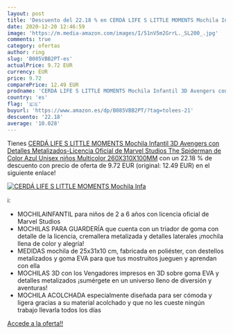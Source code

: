 ```yaml
---
layout: post
title: 'Descuento del 22.18 % en CERDÁ LIFE S LITTLE MOMENTS Mochila Infa'
date: 2020-12-20 12:46:59
image: 'https://m.media-amazon.com/images/I/51nV5m2GrrL._SL200_.jpg'
comments: true
category: ofertas
author: ring
slug: 'B085VBB2PT-es'
actualPrice: 9.72 EUR
currency: EUR
price: 9.72
comparePrice: 12.49 EUR
prodname: 'CERDÁ LIFE S LITTLE MOMENTS Mochila Infantil 3D Avengers con Detalles Metalizados-Licencia Oficial de Marvel Studios  The Spiderman de Color Azul Unisex niños  Multicolor  260X310X100MM'
country: 'es'
flag: '🇪🇸'
buyurl: 'https://www.amazon.es/dp/B085VBB2PT/?tag=tolees-21'
descuento: '22.18'
average: '10.028'
---
```


Tienes [CERDÁ LIFE S LITTLE MOMENTS Mochila Infantil 3D Avengers con Detalles Metalizados-Licencia Oficial de Marvel Studios  The Spiderman de Color Azul Unisex niños  Multicolor  260X310X100MM](https://www.amazon.es/dp/B085VBB2PT/?tag=tolees-21) con un 22.18 % de descuento con precio de oferta de 9.72 EUR (original: 12.49 EUR) en el siguiente enlace!

[![CERDÁ LIFE S LITTLE MOMENTS Mochila Infa](https://m.media-amazon.com/images/I/51nV5m2GrrL._SL200_.jpg)](https://www.amazon.es/dp/B085VBB2PT/?tag=tolees-21)

ℹ️:

- MOCHILAINFANTIL para niños de 2 a 6 años con licencia oficial de Marvel Studios
- MOCHILAS PARA GUARDERÍA que cuenta con un triador de goma con detalle de la licencia, cremallera metalizada y detalles laterales ¡mochila llena de color y alegría!
- MEDIDAS mochila de 25x31x10 cm, fabricada en poliéster, con destellos metalizados y goma EVA para que tus mostruitos jueguen y aprendan con ella
- MOCHILAS 3D con los Vengadores impresos en 3D sobre goma EVA y detalles metalizados ¡sumérgete en un universo lleno de diversión y aventuras!
- MOCHILA ACOLCHADA especialmente diseñada para ser cómoda y ligera gracias a su material acolchado y que no les cueste ningún trabajo llevarla todos los días

[Accede a la oferta!!](https://www.amazon.es/dp/B085VBB2PT/?tag=tolees-21)
